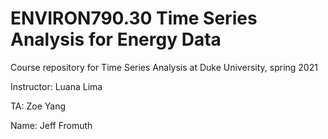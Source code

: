 # ENVIRON790.30 Time Series Analysis for Energy Data


Course repository for Time Series Analysis at Duke University, spring 2021

Instructor: Luana Lima

TA: Zoe Yang

Name: Jeff Fromuth
